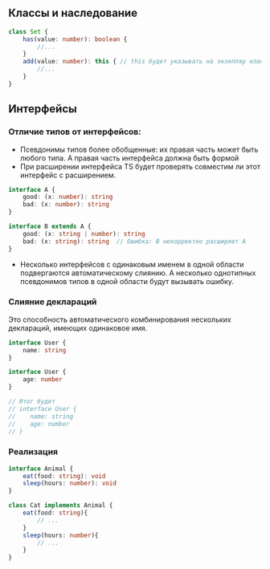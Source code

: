 ## Классы и наследование


```ts
class Set {
	has(value: number): boolean {
		//...
	}
	add(value: number): this { // this будет указывать на экзепляр класса
		//...
	}
}
```

## Интерфейсы

### Отличие типов от интерфейсов:

- Псевдонимы типов более обобщенные: их правая часть может быть любого типа. А правая часть интерфейса должна быть формой
- При расширении интерфейса TS будет проверять совместим ли этот интерфейс с расширением.
```ts
interface A {
	good: (x: number): string
	bad: (x: number): string
}

interface B extends A {
	good: (x: string | number): string
	bad: (x: string): string  // Ошибка: В некорректно расширяет А
}
```
- Несколько интерфейсов с одинаковым именем в одной области подвергаются автоматическому слиянию. А несколько однотипных псевдонимов типов в одной области будут вызывать ошибку.

### Слияние деклараций

Это способность автоматического комбинирования нескольких деклараций, имеющих одинаковое имя.

```ts
interface User {
	name: string
}

interface User {
	age: number
}

// Итог будет 
// interface User {
//    name: string
//	  age: number
// }
```

### Реализация

```ts
interface Animal {
	eat(food: string): void
	sleep(hours: number): void
}

class Cat implements Animal {
	eat(food: string){
		// ...
	}
	sleep(hours: number){
		// ...
	}
}
```


